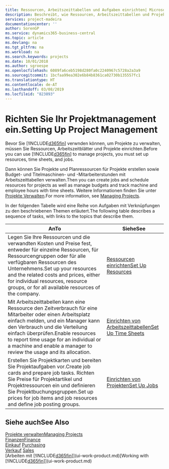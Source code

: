 ```yaml
---
title: Ressourcen, Arbeitszeittabellen und Aufgaben einrichten| Microsoft Docs
description: Beschreibt, wie Ressourcen, Arbeitszeittabellen und Projekte eingerichtet werden, um Projekte zu verwalten.
services: project-madeira
documentationcenter: ''
author: SorenGP
ms.service: dynamics365-business-central
ms.topic: article
ms.devlang: na
ms.tgt_pltfrm: na
ms.workload: na
ms.search.keywords: projects
ms.date: 10/01/2018
ms.author: sgroespe
ms.openlocfilehash: 6089fa6ceb5198d280fa0c2240967c5728a2a3a9
ms.sourcegitcommit: 1bcfaa99ea302e6b84b8361ca02730b135557fc1
ms.translationtype: HT
ms.contentlocale: de-AT
ms.lasthandoff: 03/08/2019
ms.locfileid: "823893"
---
```

# <a name="setting-up-project-management"></a><span data-ttu-id="ace43-103">Richten Sie Ihr Projektmanagement ein.</span><span class="sxs-lookup"><span data-stu-id="ace43-103">Setting Up Project Management</span></span>
<span data-ttu-id="ace43-104">Bevor Sie [!INCLUDE[d365fin](includes/d365fin_md.md)] verwnden können, um Projekte zu verwalten, müssen Sie Ressourcen, Arbeitszeitblätter und Projekte einrichten.</span><span class="sxs-lookup"><span data-stu-id="ace43-104">Before you can use [!INCLUDE[d365fin](includes/d365fin_md.md)] to manage projects, you must set up resources, time sheets, and jobs.</span></span>

<span data-ttu-id="ace43-105">Dann können Sie Projekte und Planressourcen für Projekte erstellen sowie Budget- und Titelmaschinen- und -Mitarbeiterstunden mit Arbeitszeittabellen verwalten.</span><span class="sxs-lookup"><span data-stu-id="ace43-105">Then you can create jobs and schedule resources for projects as well as manage budgets and track machine and employee hours with time sheets.</span></span> <span data-ttu-id="ace43-106">Weitere Informationen finden Sie unter [Projekte Verwalten](projects-manage-projects.md).</span><span class="sxs-lookup"><span data-stu-id="ace43-106">For more information, see [Managing Projects](projects-manage-projects.md).</span></span>  

<span data-ttu-id="ace43-107">In der folgenden Tabelle wird eine Reihe von Aufgaben mit Verknüpfungen zu den beschriebenen Themen erläutert.</span><span class="sxs-lookup"><span data-stu-id="ace43-107">The following table describes a sequence of tasks, with links to the topics that describe them.</span></span>

| <span data-ttu-id="ace43-108">An</span><span class="sxs-lookup"><span data-stu-id="ace43-108">To</span></span> | <span data-ttu-id="ace43-109">Siehe</span><span class="sxs-lookup"><span data-stu-id="ace43-109">See</span></span> |
| --- | --- |
| <span data-ttu-id="ace43-110">Legen Sie Ihre Ressourcen und die verwandten Kosten und Preise fest, entweder für einzelne Ressourcen, für Ressourcengruppen oder für alle verfügbaren Ressourcen des Unternehmens.</span><span class="sxs-lookup"><span data-stu-id="ace43-110">Set up your resources and the related costs and prices, either for individual resources, resource groups, or for all available resources of the company.</span></span> |[<span data-ttu-id="ace43-111">Ressourcen einrichten</span><span class="sxs-lookup"><span data-stu-id="ace43-111">Set Up Resources</span></span>](projects-how-setup-resources.md) |
| <span data-ttu-id="ace43-112">Mit Arbeitszeittabellen kann eine Ressource den Zeitverbrauch für eine Mitarbeiter oder einen Arbeitsplatz einfach melden, und ein Manager kann den Verbrauch und die Verteilung einfach überprüfen.</span><span class="sxs-lookup"><span data-stu-id="ace43-112">Enable resources to report time usage for an individual or a machine and enable a manager to review the usage and its allocation.</span></span> |[<span data-ttu-id="ace43-113">Einrichten von Arbeitszeittabellen</span><span class="sxs-lookup"><span data-stu-id="ace43-113">Set Up Time Sheets</span></span>](projects-how-setup-time-sheets.md) |
| <span data-ttu-id="ace43-114">Erstellen Sie Projektkarten und bereiten Sie Projektaufgaben vor.</span><span class="sxs-lookup"><span data-stu-id="ace43-114">Create job cards and prepare job tasks.</span></span> <span data-ttu-id="ace43-115">Richten Sie Preise für Projektartikel und Projektressourcen ein und definieren Sie Projektbuchungsgruppen.</span><span class="sxs-lookup"><span data-stu-id="ace43-115">Set up prices for job items and job resources and define job posting groups.</span></span> |[<span data-ttu-id="ace43-116">Einrichten von Projekten</span><span class="sxs-lookup"><span data-stu-id="ace43-116">Set Up Jobs</span></span>](projects-how-setup-jobs.md) |

## <a name="see-also"></a><span data-ttu-id="ace43-117">Siehe auch</span><span class="sxs-lookup"><span data-stu-id="ace43-117">See Also</span></span>
[<span data-ttu-id="ace43-118">Projekte verwalten</span><span class="sxs-lookup"><span data-stu-id="ace43-118">Managing Projects</span></span>](projects-manage-projects.md)  
[<span data-ttu-id="ace43-119">Finanzen</span><span class="sxs-lookup"><span data-stu-id="ace43-119">Finance</span></span>](finance.md)  
<span data-ttu-id="ace43-120">[Einkauf](purchasing-manage-purchasing.md)       </span><span class="sxs-lookup"><span data-stu-id="ace43-120">[Purchasing](purchasing-manage-purchasing.md)       </span></span>  
<span data-ttu-id="ace43-121">[Verkauf](sales-manage-sales.md)   </span><span class="sxs-lookup"><span data-stu-id="ace43-121">[Sales](sales-manage-sales.md)   </span></span>  
<span data-ttu-id="ace43-122">[Arbeiten mit [!INCLUDE[d365fin](includes/d365fin_md.md)]](ui-work-product.md)</span><span class="sxs-lookup"><span data-stu-id="ace43-122">[Working with [!INCLUDE[d365fin](includes/d365fin_md.md)]](ui-work-product.md)</span></span>  
